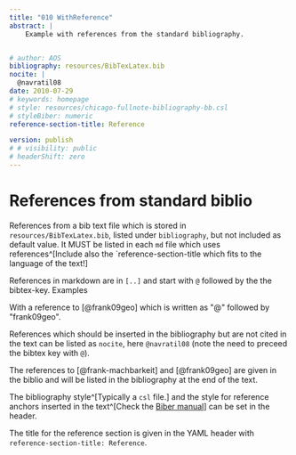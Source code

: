 ```yaml
---
title: "010 WithReference"
abstract: |
    Example with references from the standard bibliography.  


# author: AOS
bibliography: resources/BibTexLatex.bib
nocite: |
  @navratil08
date: 2010-07-29
# keywords: homepage
# style: resources/chicago-fullnote-bibliography-bb.csl
# styleBiber: numeric
reference-section-title: Reference

version: publish
# # visibility: public
# headerShift: zero
---
```


# References from standard biblio

References from a bib text file which is stored in `resources/BibTexLatex.bib`, listed under `bibliography`, but not included as default value. It MUST be listed in each `md` file which uses references^[Include also the `reference-section-title which fits to the language of the text!]

<!-- todo why no slash at start? -->

References in markdown are in `[..]` and start with `@` followed by the the bibtex-key. Examples

With a reference to [@frank09geo] which is written as "@" followed by "frank09geo".

References which should be inserted in the bibliography but are not cited in the text can be listed as `nocite`, here `@navratil08` (note the need to preceed the bibtex key with `@`). 

<!-- todo unclear what means: Not including the "TUxx9999" addition in brackets. -->

The references to [@frank-machbarkeit] and [@frank09geo] are given in the biblio and will be listed in the bibliography at the end of the text. 

The bibliography style^[Typically a `csl` file.] and the style for reference anchors inserted in the text^[Check the [Biber manual](https://texdoc.org/serve/biber.pdf/0)] can be set in the header.

The title for the reference section is given in the YAML header with `reference-section-title: Reference`.

<!-- not clear where styleBiber numeric comes from . -->

<!-- The references are in "resources/BibTexLatex.bib".
changed to /home/frank/Workspace11/daino/docs/site/dough/resources/BibTexExample.bib -->

